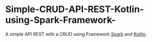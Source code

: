 # Simple-CRUD-API-REST-Kotlin-using-Spark-Framework-
A simple API REST with a CRUD using Framework [Spark](http://sparkjava.com/) and [Kotlin](https://kotlinlang.org/). 
